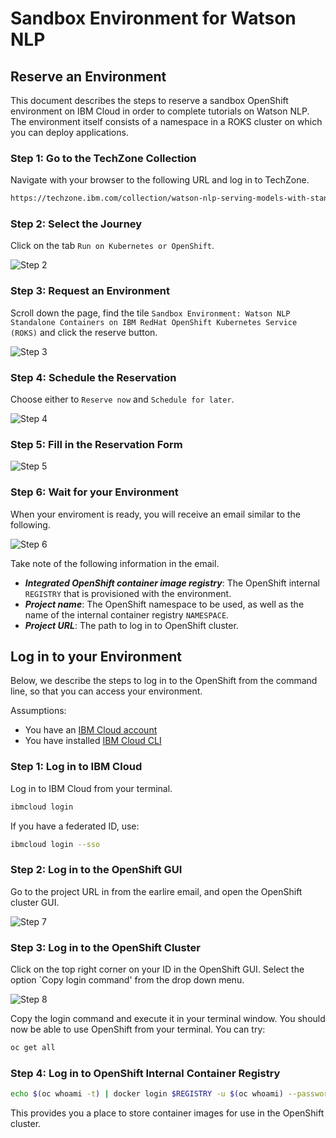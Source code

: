# Sandbox Environment for Watson NLP

## Reserve an Environment

This document describes the steps to reserve a sandbox OpenShift environment on IBM Cloud in order to complete tutorials on Watson NLP. The environment itself consists of a namespace in a ROKS cluster on which you can deploy applications.

### Step 1: Go to the TechZone Collection

Navigate with your browser to the following URL and log in to TechZone.

```sh
https://techzone.ibm.com/collection/watson-nlp-serving-models-with-standalone-containers
```

### Step 2: Select the Journey

Click on the tab `Run on Kubernetes or OpenShift`.

![Step 2](images/step2.png)

### Step 3: Request an Environment

Scroll down the page, find the tile `Sandbox Environment: Watson NLP Standalone Containers on IBM RedHat OpenShift Kubernetes Service (ROKS)` and click the reserve button.

![Step 3](images/step3.png)

### Step 4: Schedule the Reservation

Choose either to `Reserve now` and `Schedule for later`.

![Step 4](images/step4.png)

### Step 5: Fill in the Reservation Form

![Step 5](images/step5.png)

### Step 6: Wait for your Environment

When your enviroment is ready, you will receive an email similar to the following. 

![Step 6](images/step6.png)

Take note of the following information in the email.

- **_Integrated OpenShift container image registry_**: The OpenShift internal `REGISTRY` that is provisioned with the environment.
- **_Project name_**: The OpenShift namespace to be used, as well as the name of the internal container registry `NAMESPACE`.
- **_Project URL_**: The path to log in to OpenShift cluster.

## Log in to your Environment

Below, we describe the steps to log in to the OpenShift from the command line, so that you can access your environment.

Assumptions:

- You have an [IBM Cloud account](https://cloud.ibm.com/login)
- You have installed [IBM Cloud CLI](https://cloud.ibm.com/docs/cli?topic=cli-getting-started)

### Step 1: Log in to IBM Cloud

Log in to IBM Cloud from your terminal.

```sh
ibmcloud login
```
If you have a federated ID, use:
```sh
ibmcloud login --sso
```

### Step 2: Log in to the OpenShift GUI

Go to the project URL in from the earlire email, and open the OpenShift cluster GUI.

![Step 7](images/step7.png)

### Step 3: Log in to the OpenShift Cluster

Click on the top right corner on your ID in the OpenShift GUI. Select the option `Copy login command' from the drop down menu. 

![Step 8](images/step8.png)

Copy the login command and execute it in your terminal window. You should now be able to use OpenShift from your terminal. You can try:
```sh
oc get all
```

### Step 4: Log in to OpenShift Internal Container Registry

```sh
echo $(oc whoami -t) | docker login $REGISTRY -u $(oc whoami) --password-stdin
```
This provides you a place to store container images for use in the OpenShift cluster.
